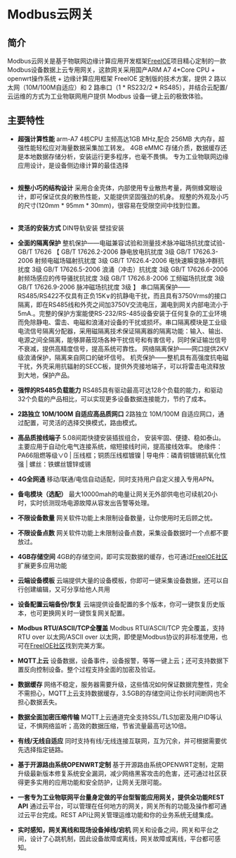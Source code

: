 # Modbus云网关

## 简介


Modbus云网关是基于物联网边缘计算应用开发框架[FreeIOE](https://github.com/freeioe/freeioe)项目精心定制的一款Modbus设备数据上云专用网关，这款网关采用国产ARM A7 4*Core CPU + openwrt操作系统 + 边缘计算应用框架 FreeIOE 定制版的技术方案，提供 2 路以太网（10M/100M自适应）和 2 路串口（1 * RS232/2 * RS485），并结合云配置/云运维的方式为工业物联网用户提供 Modbus 设备一键上云的极致体验。




## 主要特性

* __超强计算性能__
  arm-A7 4核CPU 主频高达1GB MHz,配合 256MB 大内存，超强性能轻松应对海量数据采集加工转发。
  4GB eMMC 存储介质，数据缓存还是本地数据存储分析，安装运行更多程序，也毫不畏惧。
  专为工业物联网边缘应用设计，是设备侧边缘计算的最佳选择     
  <br>
* __规整小巧的结构设计__
  采用合金壳体，内部使用专业散热考量，两侧蜂窝眼设计，即可保证优良的散热性能，又能提供坚固强劲的机身。
  规整的外观及小巧的尺寸(120mm * 95mm * 30mm)，很容易在受限空间中找到位置。    
  <br>

* __灵活的安装方式__
  DIN导轨安装
  壁挂安装
  <br>

* __全面的隔离保护__
  整机保护——电磁兼容试验和测量技术脉冲磁场抗扰度试验- GB/T 17626
        【
            GB/T 17626.2-2006 静电放电抗扰度 3级
            GB/T 17626.3-2006 射频电磁场辐射抗扰度 3级
            GB/T 17626.4-2006 电快速瞬变脉冲群抗扰度 3级
            GB/T 17626.5-2006 浪涌（冲击）抗扰度 3级
            GB/T 17626.6-2006 射频场感应的传导骚扰抗扰度 3级
            GB/T 17626.8-2006 工频磁场抗扰度 3级
            GB/T 17626.9-2006 脉冲磁场抗扰度 3级
        】
  串口隔离保护——RS485/RS422不仅具有正负15K∨的抗静电干扰，而且具有3750Vrms的接口隔离，即在RS485线和外壳之间加3750V交流电压，漏电到网关内部电流小于5mA.。完整的保护方案能使RS-232/RS-485设备安装于仼何复杂的工业环境而免除静电、雷击、电磁和浪涌对设备的干扰或损坏。串口隔离模块是工业级电流信号隔离分配器，采用磁隔离技术保证隔离器的隔离功能：输入、输出、电源之间全隔离，能够屏蔽现场各种干扰信号和有害信号，同时保证输岀信号不衰减，提供高精度信号，提高系统可靠性。
  网络隔离保护——网口提供2KV级浪涌保护，隔离来自网口的破坏信号。
  机壳保护——整机具有高强度抗电磁干扰，外壳采用抗辐射的SECC板，提供外壳接地端子，可以将雷击电流释放到大地，保护产品。
  <br>

* __强悍的RS485负载能力__
  RS485具有驱动最高可达128个负载的能力，和驱动32个负载的产品相比，可以实现更多设备数据连接能力，节约了成本。
  <br>

* __2路独立 10M/100M 自适应高品质网口__
  2路独立 10M/100M 自适应网口，通过配置，可灵活的选择交换模式，路由模式。
  <br>

* __高品质接线端子__
  5.08间距快捷安装插拔组合， 安装牢固、便捷、稳如泰山。主要应用于自动化电气连接系统，缩短接线时间，提高接线效率。
  绝缘件：PA66阻燃等级∨0 | 压线框；铜质压线框镀镍 | 导电件：磷青铜镀锡抗氧化性强 | 螺丝：铁螺丝镀锌或锡
  <br>


* __4G全网通__
  移动/联通/电信自动适配，同时支持用户自定义接入专用APN。
  <br>

* __备电模块（选配）__
  最大10000mah的电量让网关无外部供电也可续航20小时，实时侦测现场电源故障从容发出告警等处理。
  <br>

* __不限设备数量__
  网关软件功能上未限制设备数量，让你使用时无后顾之忧。
  <br>

* __不限设备点数__
  网关软件功能上未限制设备点数，采集设备数据时一个点都不要放过。
  <br>

* __4GB存储空间__
  4GB的存储空间，即可实现数据的缓存，也可通过[FreeIOE社区](https://freeioe.org)扩展更多应用功能
  <br>

* __云端设备模板__
  云端提供大量的设备模板，你即可一键采集设备数据，还可以自行创建编辑，又可分享给他人共用
  <br>

* __设备配置云端备份/恢复__
  云端提供设备配置的多个版本，你可一键恢复历史版本，也可更换网关时一键恢复网关配置。
  <br>

* __Modbus RTU/ASCII/TCP全覆盖__
  Modbus RTU/ASCII/TCP 完全覆盖，支持 RTU over 以太网/ASCII over 以太网，即使是Modbus协议的非标准使用，也可在[FreeIOE社区](https://freeioe.org)找到完美方案。
  <br>

* __MQTT上云__
  设备数据，设备事件，设备报警，等等一键上云；还可支持数据下置反向控制设备。整个过程支持全面的加密及验证。
  <br>

* __数据缓存__
  网络不稳定，服务器需要升级，这些情况如何保证数据完整性，完全不需担心，MQTT上云支持数据缓存，3.5GB的存储空间让你长时间断网也不担心数据丢失。
  <br>

* __数据全面加密压缩传输__
  MQTT上云通道完全支持SSL/TLS加密及用户ID等认证，不惧网络监听；高效的数据压缩，节省流量最高可达10倍。
  <br>

* __有线/无线自适应__
  同时支持有线/无线连接互联网，互为冗余，并可根据需要优先选择指定链路。
  <br>

* __基于开源路由系统OPENWRT定制__
  基于开源路由系统OPENWRT定制，定期升级最新版本修复系统安全漏洞，减少网络黑客攻击的危害，还可通过社区获得更多实用的应用功能和安全防护，让网关无限可能。
  <br>

* __一套专为工业物联网平台量身定做的平台型智能应用网关，提供全功能REST API__ 
  通过云平台，可以管理在任何地方的网关，网关所有的功能及操作都可通过云平台完成。REST API让网关管理运维功能和你的业务系统无缝集成。
  <br>
  
* __实时感知，网关离线和现场设备掉线/宕机__
  网关和设备之间，网关和平台之间，设计了心跳机制，因此设备故障或离线，网关故障或离线，平台都可感知。